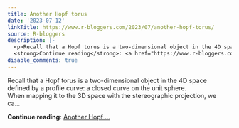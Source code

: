 ```yaml
---
title: Another Hopf torus
date: '2023-07-12'
linkTitle: https://www.r-bloggers.com/2023/07/another-hopf-torus/
source: R-bloggers
description: |-
  <p>Recall that a Hopf torus is a two-dimensional object in the 4D space<br /> defined by a profile curve: a closed curve on the unit sphere.<br /> When mapping it to the 3D space with the stereographic projection, we<br /> ca...</p>
  <strong>Continue reading</strong>: <a href="https://www.r-bloggers.com/2023/07/another-hopf-torus/">Another Hopf ...
disable_comments: true
---
```

<p>Recall that a Hopf torus is a two-dimensional object in the 4D space<br /> defined by a profile curve: a closed curve on the unit sphere.<br /> When mapping it to the 3D space with the stereographic projection, we<br /> ca...</p>
<strong>Continue reading</strong>: <a href="https://www.r-bloggers.com/2023/07/another-hopf-torus/">Another Hopf ...
